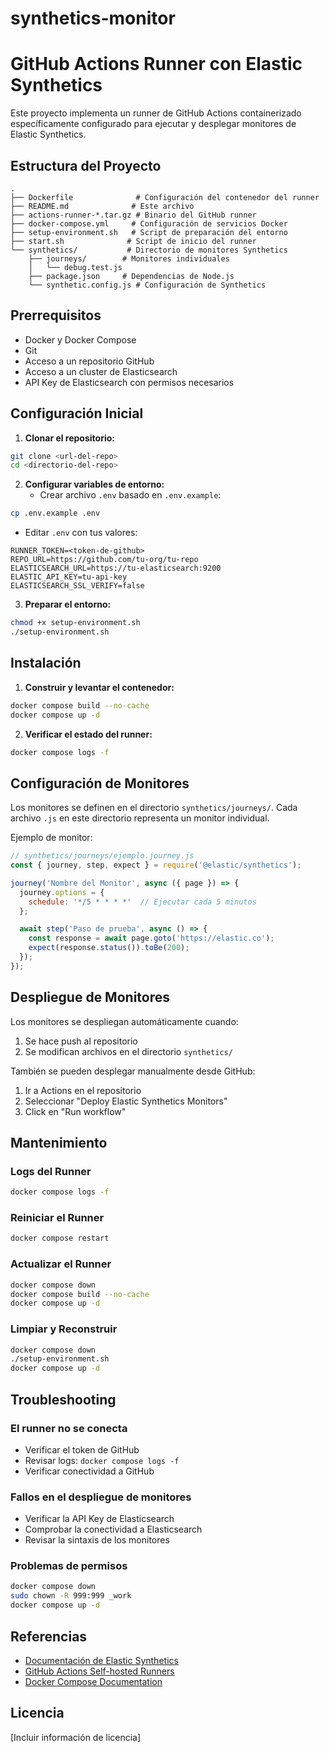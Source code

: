 # synthetics-monitor
# GitHub Actions Runner con Elastic Synthetics

Este proyecto implementa un runner de GitHub Actions containerizado específicamente configurado para ejecutar y desplegar monitores de Elastic Synthetics.

## Estructura del Proyecto

```
.
├── Dockerfile              # Configuración del contenedor del runner
├── README.md              # Este archivo
├── actions-runner-*.tar.gz # Binario del GitHub runner
├── docker-compose.yml     # Configuración de servicios Docker
├── setup-environment.sh   # Script de preparación del entorno
├── start.sh              # Script de inicio del runner
└── synthetics/           # Directorio de monitores Synthetics
    ├── journeys/        # Monitores individuales
    │   └── debug.test.js
    ├── package.json     # Dependencias de Node.js
    └── synthetic.config.js # Configuración de Synthetics
```

## Prerrequisitos

- Docker y Docker Compose
- Git
- Acceso a un repositorio GitHub
- Acceso a un cluster de Elasticsearch
- API Key de Elasticsearch con permisos necesarios

## Configuración Inicial

1. **Clonar el repositorio:**
```bash
git clone <url-del-repo>
cd <directorio-del-repo>
```

2. **Configurar variables de entorno:**
   - Crear archivo `.env` basado en `.env.example`:
```bash
cp .env.example .env
```
   - Editar `.env` con tus valores:
```env
RUNNER_TOKEN=<token-de-github>
REPO_URL=https://github.com/tu-org/tu-repo
ELASTICSEARCH_URL=https://tu-elasticsearch:9200
ELASTIC_API_KEY=tu-api-key
ELASTICSEARCH_SSL_VERIFY=false
```

3. **Preparar el entorno:**
```bash
chmod +x setup-environment.sh
./setup-environment.sh
```

## Instalación

1. **Construir y levantar el contenedor:**
```bash
docker compose build --no-cache
docker compose up -d
```

2. **Verificar el estado del runner:**
```bash
docker compose logs -f
```

## Configuración de Monitores

Los monitores se definen en el directorio `synthetics/journeys/`. Cada archivo `.js` en este directorio representa un monitor individual.

Ejemplo de monitor:
```javascript
// synthetics/journeys/ejemplo.journey.js
const { journey, step, expect } = require('@elastic/synthetics');

journey('Nombre del Monitor', async ({ page }) => {
  journey.options = {
    schedule: '*/5 * * * *'  // Ejecutar cada 5 minutos
  };

  await step('Paso de prueba', async () => {
    const response = await page.goto('https://elastic.co');
    expect(response.status()).toBe(200);
  });
});
```

## Despliegue de Monitores

Los monitores se despliegan automáticamente cuando:
1. Se hace push al repositorio
2. Se modifican archivos en el directorio `synthetics/`

También se pueden desplegar manualmente desde GitHub:
1. Ir a Actions en el repositorio
2. Seleccionar "Deploy Elastic Synthetics Monitors"
3. Click en "Run workflow"

## Mantenimiento

### Logs del Runner
```bash
docker compose logs -f
```

### Reiniciar el Runner
```bash
docker compose restart
```

### Actualizar el Runner
```bash
docker compose down
docker compose build --no-cache
docker compose up -d
```

### Limpiar y Reconstruir
```bash
docker compose down
./setup-environment.sh
docker compose up -d
```

## Troubleshooting

### El runner no se conecta
- Verificar el token de GitHub
- Revisar logs: `docker compose logs -f`
- Verificar conectividad a GitHub

### Fallos en el despliegue de monitores
- Verificar la API Key de Elasticsearch
- Comprobar la conectividad a Elasticsearch
- Revisar la sintaxis de los monitores

### Problemas de permisos
```bash
docker compose down
sudo chown -R 999:999 _work
docker compose up -d
```

## Referencias

- [Documentación de Elastic Synthetics](https://www.elastic.co/guide/en/synthetics/current/index.html)
- [GitHub Actions Self-hosted Runners](https://docs.github.com/en/actions/hosting-your-own-runners)
- [Docker Compose Documentation](https://docs.docker.com/compose/)

## Licencia

[Incluir información de licencia]
